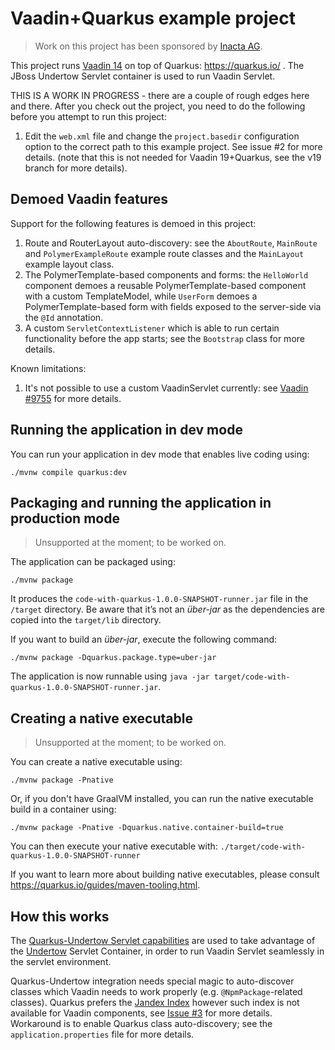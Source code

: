 # Vaadin+Quarkus example project

> Work on this project has been sponsored by [Inacta AG](https://inacta.ch).

This project runs [Vaadin 14](https://vaadin.com/) on top of Quarkus: https://quarkus.io/ .
The JBoss Undertow Servlet container is used to run Vaadin Servlet.

THIS IS A WORK IN PROGRESS - there are a couple of rough edges here and there. After
you check out the project, you need to do the following before
you attempt to run this project:

1. Edit the `web.xml` file and change
   the `project.basedir` configuration option to the correct path to this example project. See issue #2 for more details.
   (note that this is not needed for Vaadin 19+Quarkus, see the v19 branch for more details).

## Demoed Vaadin features

Support for the following features is demoed in this project:

1. Route and RouterLayout auto-discovery: see the `AboutRoute`, `MainRoute` and `PolymerExampleRoute` example route classes
   and the `MainLayout` example layout class.
2. The PolymerTemplate-based components and forms: the `HelloWorld` component
   demoes a reusable PolymerTemplate-based component with a custom TemplateModel, while `UserForm` demoes
   a PolymerTemplate-based form with fields exposed to the server-side via the `@Id` annotation.
3. A custom `ServletContextListener` which is able to run certain functionality before the app
   starts; see the `Bootstrap` class for more details.

Known limitations:

1. It's not possible to use a custom VaadinServlet currently: see [Vaadin #9755](https://github.com/vaadin/flow/issues/9755)
   for more details.

## Running the application in dev mode

You can run your application in dev mode that enables live coding using:
```shell script
./mvnw compile quarkus:dev
```

## Packaging and running the application in production mode

> Unsupported at the moment; to be worked on.

The application can be packaged using:
```shell script
./mvnw package
```
It produces the `code-with-quarkus-1.0.0-SNAPSHOT-runner.jar` file in the `/target` directory.
Be aware that it’s not an _über-jar_ as the dependencies are copied into the `target/lib` directory.

If you want to build an _über-jar_, execute the following command:
```shell script
./mvnw package -Dquarkus.package.type=uber-jar
```

The application is now runnable using `java -jar target/code-with-quarkus-1.0.0-SNAPSHOT-runner.jar`.

## Creating a native executable

> Unsupported at the moment; to be worked on.

You can create a native executable using: 
```shell script
./mvnw package -Pnative
```

Or, if you don't have GraalVM installed, you can run the native executable build in a container using: 
```shell script
./mvnw package -Pnative -Dquarkus.native.container-build=true
```

You can then execute your native executable with: `./target/code-with-quarkus-1.0.0-SNAPSHOT-runner`

If you want to learn more about building native executables, please consult https://quarkus.io/guides/maven-tooling.html.

## How this works

The [Quarkus-Undertow Servlet capabilities](https://quarkus.io/guides/http-reference#servlet-config)
are used to take advantage of the [Undertow](https://undertow.io/) Servlet Container,
in order to run Vaadin Servlet seamlessly in the servlet environment.

Quarkus-Undertow integration needs special magic to auto-discover classes which Vaadin needs
to work properly (e.g. `@NpmPackage`-related classes). Quarkus prefers the [Jandex Index](https://quarkus.io/guides/cdi-reference)
however such index is not available for Vaadin components, see [Issue #3](https://github.com/mvysny/vaadin-quarkus/issues/3)
for more details. Workaround is to enable Quarkus class auto-discovery; see the `application.properties`
file for more details.
